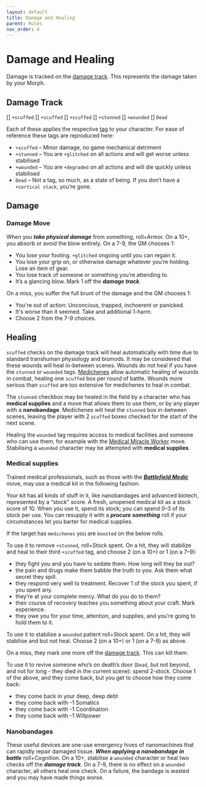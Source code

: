 ```yaml
---
layout: default
title: Damage and Healing
parent: Rules
nav_order: 4
---
```


# Damage and Healing

Damage is tracked on the [damage track](#damage-track). This represents the damage taken by your Morph.

## Damage Track

\[\] `+scuffed`
\[\] `+scuffed`
\[\] `+scuffed`
\[\] `+stunned`
\[\] `+wounded`
\[\] `Dead`

Each of these applies the respective [tag](/content/tags/damageTrauma.html) to your character. For ease of reference these tags are reproduced here:

- `+scuffed` – Minor damage, no game mechanical detriment
- `+stunned` – You are `+glitched` on all actions and will get worse unless stabilised
- `+wounded` – You are `+degraded` on all actions and will die quickly unless stabilised
- `Dead` – Not a tag, so much, as a state of being. If you don’t have a `+cortical stack`, you’re gone.

## Damage

### Damage Move

When you **_take physical damage_** from something, roll+Armor. On a 10+, you absorb or avoid the blow entirely. On a 7-9, the GM chooses 1:

- You lose your footing. `+glitched` ongoing until you can regain it.
- You lose your grip on, or otherwise damage whatever you’re holding. Lose an item of gear.
- You lose track of someone or something you’re attending to.
- It’s a glancing blow. Mark 1 off the **_damage track_**.

On a miss, you suffer the full brunt of the damage and the GM chooses 1:

- You're out of action: Unconcious, trapped, inchoerent or panicked.
- It's worse than it seemed. Take and additional 1-harm.
- Choose 2 from the 7-9 choices.

## Healing

`scuffed` checks on the damage track will heal automatically with time due to standard transhuman physiology and biomods. It may be considered that these wounds will heal in-between scenes. Wounds do not heal if you have the `stunned` or `wounded` tags. [Medichenes]() allow automatic healing of wounds in combat, healing one `scuffed` box per round of battle. Wounds more serious than `scuffed` are too extensive for medichenes to heal in combat.

The `stunned` checkbox may be healed in the field by a character who has **medical supplies** and a move that allows them to use them, or by any player with a **nanobandage**. Medichenes will heal the `stunned` box in-between scenes, leaving the player with 2 `scuffed` boxes checked for the start of the next scene.

Healing the `wounded` tag requires access to medical facilities and someone who can use them, for example with the [Medical Miracle Worker]() move. Stabilising a `wounded` character may be attempted with **medical supplies**.

### Medical supplies

Trained medical professionals, such as those with the **_[Battlefield Medic](https://eclipse-phase-apocalypse.obsidianportal.com/wikis/moves#Medic)_** move, may use a medical kit in the following fashion:

Your kit has all kinds of stuff in it, like nanobandages and advanced biotech, represented by a “stock” score. A fresh, unopened medical kit as a stock score of 10. When you use it, spend its stock; you can spend 0–3 of its stock per use. You can resupply it with a **_procure something_** roll if your circumstances let you barter for medical supplies.

If the target has `medichenes` you are `boosted` on the below rolls.

To use it to remove `+stunned`, roll+Stock spent. On a hit, they will stabilize and heal to their third `+scuffed` tag, and choose 2 (on a 10+) or 1 (on a 7–9):

- they fight you and you have to sedate them. How long will they be out?
- the pain and drugs make them babble the truth to you. Ask them what secret they spill.
- they respond very well to treatment. Recover 1 of the stock you spent, if you spent any.
- they’re at your complete mercy. What do you do to them?
- their course of recovery teaches you something about your craft. Mark experience.
- they owe you for your time, attention, and supplies, and you’re going to hold them to it.

To use it to stabilise a `wounded` patient roll+Stock spent. On a hit, they will stabilise and but not heal. Choose 2 (on a 10+) or 1 (on a 7-9) as above.

On a miss, they mark one more off the [damage track](#damage-track). This can kill them.

To use it to revive someone who’s on death’s door (`Dead`, but not beyond, and not for long - they died in the current scene): spend 2-stock. Choose 1 of the above, and they come back, but you get to choose how they come back:

- they come back in your deep, deep debt
- they come back with -1 Somatics
- they come back with -1 Coordination
- they come back with -1 Willpower

### Nanobandages

These useful devices are one-use emergency hives of nanomachines that can rapidly repair damaged tissue. **_When applying a nanobandage in battle_** roll+Cognition. On a 10+, stabilise a `wounded` character or heal two checks off the **_damage track_**. On a 7-9, there is no effect on a `wounded` character, all others heal one check. On a failure, the bandage is wasted and you may have made things worse.
